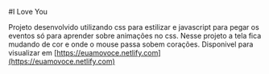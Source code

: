 #I Love You

Projeto desenvolvido utilizando css para estilizar e javascript
para pegar os eventos só para aprender sobre animações no css. 
Nesse projeto a tela fica mudando de cor e onde o mouse passa sobem corações.
Disponivel para visualizar em [https://euamovoce.netlify.com](https://euamovoce.netlify.com)
